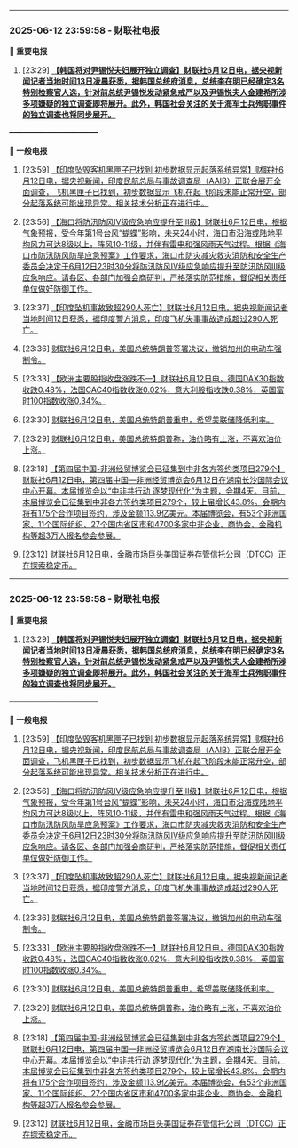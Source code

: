 

---

### 2025-06-12 23:59:58 - 财联社电报

**🔴 重要电报**

  1. [23:29] **[【韩国将对尹锡悦夫妇展开独立调查】财联社6月12日电，据央视新闻记者当地时间13日凌晨获悉，据韩国总统府消息，总统李在明已经确定3名特别检察官人选，针对前总统尹锡悦发动紧急戒严以及尹锡悦夫人金建希所涉多项嫌疑的独立调查即将展开。此外，韩国社会关注的关于海军士兵殉职事件的独立调查也将同步展开。](https://www.cls.cn/detail/2056087)**

━━━━━━━━━━━━━━━━━━━

**📰 一般电报**

  1. [23:59] [【印度坠毁客机黑匣子已找到 初步数据显示起落系统异常】财联社6月12日电，据央视新闻，印度民航总局与事故调查局（AAIB）正联合展开全面调查，飞机黑匣子已找到，初步数据显示飞机在起飞阶段未能正常升空，部分起落系统可能出现异常。相关技术分析正在进行中。](https://www.cls.cn/detail/2056117)

  2. [23:56] [【海口将防汛防风Ⅳ级应急响应提升至Ⅲ级】财联社6月12日电，根据气象预报，受今年第1号台风“蝴蝶”影响，未来24小时，海口市沿海或陆地平均风力可达8级以上，阵风10-11级，并伴有雷电和强风雨天气过程。根据《海口市防汛防风防旱应急预案》工作要求，海口市防灾减灾救灾消防和安全生产委员会决定于6月12日23时30分将防汛防风Ⅳ级应急响应提升至防汛防风Ⅲ级应急响应。请各区、各部门加强会商研判，严格落实防范措施，督促相关责任单位做好防御工作。](https://www.cls.cn/detail/2056116)

  3. [23:37] [【印度坠机事故致超290人死亡】财联社6月12日电，据央视新闻记者当地时间12日获悉，据印度警方消息，印度飞机失事事故造成超过290人死亡。](https://www.cls.cn/detail/2056112)

  4. [23:36] [财联社6月12日电，美国总统特朗普签署决议，撤销加州的电动车强制令。](https://www.cls.cn/detail/2056110)

  5. [23:33] [【欧洲主要股指收盘涨跌不一】财联社6月12日电，德国DAX30指数收跌0.48%，法国CAC40指数收涨0.02%，意大利股指收跌0.38%，英国富时100指数收涨0.34%。](https://www.cls.cn/detail/2056098)

  6. [23:30] [财联社6月12日电，美国总统特朗普重申，希望美联储降低利率。](https://www.cls.cn/detail/2056089)

  7. [23:29] [财联社6月12日电，美国总统特朗普称，油价略有上涨，不喜欢油价上涨。](https://www.cls.cn/detail/2056088)

  8. [23:18] [【第四届中国-非洲经贸博览会已征集到中非各方签约类项目279个】财联社6月12日电，第四届中国—非洲经贸博览会6月12日在湖南长沙国际会议中心开幕。本届博览会以“中非共行动 逐梦现代化”为主题，会期4天。目前，本届博览会已征集到中非各方签约类项目279个，较上届增长43.8%。会期内将有175个合作项目签约，涉及金额113.9亿美元。本届博览会，有53个非洲国家、11个国际组织、27个国内省区市和4700多家中非企业、商协会、金融机构等超3万人报名参会参展。](https://www.cls.cn/detail/2056084)

  9. [23:12] [财联社6月12日电，金融市场巨头美国证券存管信托公司（DTCC）正在探索稳定币。](https://www.cls.cn/detail/2056078)



---

### 2025-06-12 23:59:58 - 财联社电报

**🔴 重要电报**

  1. [23:29] **[【韩国将对尹锡悦夫妇展开独立调查】财联社6月12日电，据央视新闻记者当地时间13日凌晨获悉，据韩国总统府消息，总统李在明已经确定3名特别检察官人选，针对前总统尹锡悦发动紧急戒严以及尹锡悦夫人金建希所涉多项嫌疑的独立调查即将展开。此外，韩国社会关注的关于海军士兵殉职事件的独立调查也将同步展开。](https://www.cls.cn/detail/2056087)**

━━━━━━━━━━━━━━━━━━━

**📰 一般电报**

  1. [23:59] [【印度坠毁客机黑匣子已找到 初步数据显示起落系统异常】财联社6月12日电，据央视新闻，印度民航总局与事故调查局（AAIB）正联合展开全面调查，飞机黑匣子已找到，初步数据显示飞机在起飞阶段未能正常升空，部分起落系统可能出现异常。相关技术分析正在进行中。](https://www.cls.cn/detail/2056117)

  2. [23:56] [【海口将防汛防风Ⅳ级应急响应提升至Ⅲ级】财联社6月12日电，根据气象预报，受今年第1号台风“蝴蝶”影响，未来24小时，海口市沿海或陆地平均风力可达8级以上，阵风10-11级，并伴有雷电和强风雨天气过程。根据《海口市防汛防风防旱应急预案》工作要求，海口市防灾减灾救灾消防和安全生产委员会决定于6月12日23时30分将防汛防风Ⅳ级应急响应提升至防汛防风Ⅲ级应急响应。请各区、各部门加强会商研判，严格落实防范措施，督促相关责任单位做好防御工作。](https://www.cls.cn/detail/2056116)

  3. [23:37] [【印度坠机事故致超290人死亡】财联社6月12日电，据央视新闻记者当地时间12日获悉，据印度警方消息，印度飞机失事事故造成超过290人死亡。](https://www.cls.cn/detail/2056112)

  4. [23:36] [财联社6月12日电，美国总统特朗普签署决议，撤销加州的电动车强制令。](https://www.cls.cn/detail/2056110)

  5. [23:33] [【欧洲主要股指收盘涨跌不一】财联社6月12日电，德国DAX30指数收跌0.48%，法国CAC40指数收涨0.02%，意大利股指收跌0.38%，英国富时100指数收涨0.34%。](https://www.cls.cn/detail/2056098)

  6. [23:30] [财联社6月12日电，美国总统特朗普重申，希望美联储降低利率。](https://www.cls.cn/detail/2056089)

  7. [23:29] [财联社6月12日电，美国总统特朗普称，油价略有上涨，不喜欢油价上涨。](https://www.cls.cn/detail/2056088)

  8. [23:18] [【第四届中国-非洲经贸博览会已征集到中非各方签约类项目279个】财联社6月12日电，第四届中国—非洲经贸博览会6月12日在湖南长沙国际会议中心开幕。本届博览会以“中非共行动 逐梦现代化”为主题，会期4天。目前，本届博览会已征集到中非各方签约类项目279个，较上届增长43.8%。会期内将有175个合作项目签约，涉及金额113.9亿美元。本届博览会，有53个非洲国家、11个国际组织、27个国内省区市和4700多家中非企业、商协会、金融机构等超3万人报名参会参展。](https://www.cls.cn/detail/2056084)

  9. [23:12] [财联社6月12日电，金融市场巨头美国证券存管信托公司（DTCC）正在探索稳定币。](https://www.cls.cn/detail/2056078)

